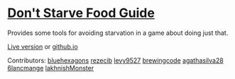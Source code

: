 # [Don't Starve Food Guide](https://bluehexagons.com/foodguide)

Provides some tools for avoiding starvation
in a game about doing just that.

[Live version](https://bluehexagons.com/foodguide) or
[github.io](https://bluehexagons.github.io/foodguide/html/index.htm)

Contributors:
  [bluehexagons](https://github.com/bluehexagons)
  [rezecib](https://github.com/rezecib)
  [levy9527](https://github.com/levy9527)
  [brewingcode](https://github.com/brewingcode)
  [agathasilva28](https://github.com/agathasilva28)
  [6lancmange](https://github.com/6lancmange)
  [lakhnishMonster](https://github.com/lakhnishMonster)
